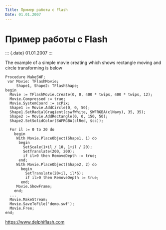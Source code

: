```yaml
---
Title: Пример работы с Flash
Date: 01.01.2007
---
```



Пример работы с Flash
=====================

::: {.date}
01.01.2007
:::

The example of a simple movie creating which shows rectangle moving and
circle transforming is below

    Procedure MakeSWF;
     var Movie: TFlashMovie;
         Shape1, Shape2: TFlashShape;
    begin
      Movie := TFlashMovie.Create(0, 0, 400 * twips, 400 * twips, 12);
      Movie.Compressed := true;
      Movie.SystemCoord := scPix;
      Shape1 := Movie.AddCircle(0, 0, 50);
      Shape1.SetRadialGragient(cswfWhite, SWFRGBA(clNavy), 35, 35);
      Shape2 := Movie.AddRectangle(0, 0, 150, 50);
      Shape2.SetSolidColor(SWFRGBA(clRed, $cc));
     
      For il := 0 to 20 do
        begin
         With Movie.PlaceObject(Shape1, 1) do
          begin
            SetScale(1+il / 10, 1+il / 20);
            SetTranslate(200, 200);
            if il>0 then RemoveDepth := true;
          end;
         With Movie.PlaceObject(Shape2, 2) do
           begin
             SetTranslate(20+il, il*6);
             if il>0 then RemoveDepth := true;
           end;
         Movie.ShowFrame;
        end;
      ...      
      Movie.MakeStream;
      Movie.SaveToFile('demo.swf');
      Movie.Free;
    end;
     

https://www.delphiflash.com
